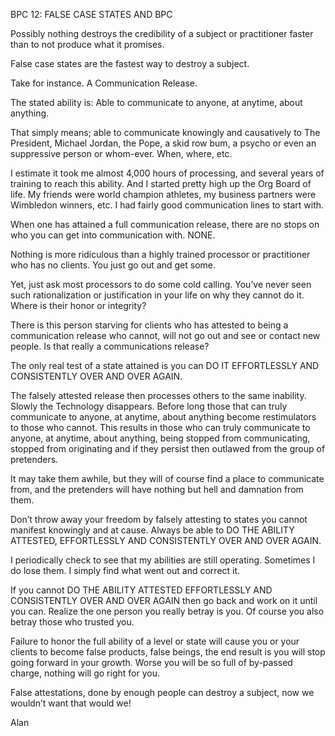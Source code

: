 
BPC 12: FALSE CASE STATES AND BPC

Possibly nothing destroys the credibility of a subject or practitioner
faster than to not produce what it promises.

False case states are the fastest way to destroy a subject.

Take for instance. A Communication Release.

The stated ability is: Able to communicate to anyone, at anytime, about
anything.

That simply means; able to communicate knowingly and causatively to The
President, Michael Jordan, the Pope, a skid row bum, a psycho or even an
suppressive person or whom-ever. When, where, etc. 

I estimate it took me almost 4,000 hours of processing, and several years
of training to reach this ability. And I started pretty high up the Org
Board of life. My friends were world champion athletes, my business
partners were Wimbledon winners, etc. I had fairly good communication lines
to start with.

When one has attained a full communication release, there are no stops on
who you can get into communication with. NONE.

Nothing is more ridiculous than a highly trained processor or practitioner
who has no clients. You just go out and get some.

Yet, just ask most processors to do some cold calling. You’ve never seen
such rationalization or justification in your life on why they cannot do
it. Where is their honor or integrity?

There is this person starving for clients who has attested to being a
communication release who cannot, will not go out and see or contact new
people. Is that really a communications release?

The only real test of a state attained is you can DO IT EFFORTLESSLY AND CONSISTENTLY OVER AND OVER AGAIN.

The falsely attested release then processes others to the same inability.
Slowly the Technology disappears. Before long those that can truly
communicate to anyone, at anytime, about anything become restimulators to
those who cannot. This results in those who can truly communicate to
anyone, at anytime, about anything, being stopped from communicating,
stopped from originating and if they persist then outlawed from the group
of pretenders.

It may take them awhile, but they will of course find a place to
communicate from, and the pretenders will have nothing but hell and
damnation from them.

Don’t throw away your freedom by falsely attesting to states you cannot
manifest knowingly and at cause. Always be able to DO THE ABILITY ATTESTED, EFFORTLESSLY AND CONSISTENTLY OVER AND OVER AGAIN.

I periodically check to see that my abilities are still operating.
Sometimes I do lose them. I simply find what went out and correct it.

If you cannot DO THE ABILITY ATTESTED EFFORTLESSLY AND CONSISTENTLY OVER
AND OVER AGAIN then go back and work on it until you can. Realize the one
person you really betray is you. Of course you also betray those who
trusted you.

Failure to honor the full ability of a level or state will cause you or
your clients to become false products, false beings, the end result is you
will stop going forward in your growth. Worse you will be so full of
by-passed charge, nothing will go right for you.

False attestations, done by enough people can destroy a subject, now we
wouldn’t want that would we!

Alan


